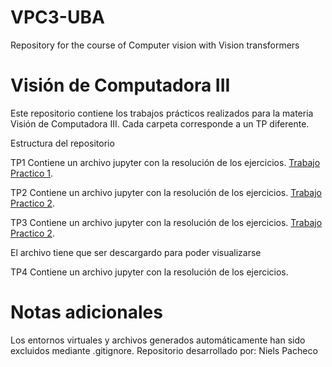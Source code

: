 # VPC3-UBA
Repository for the course of Computer vision with Vision transformers

# Visión de Computadora III
Este repositorio contiene los trabajos prácticos realizados para la materia Visión de Computadora III. Cada carpeta corresponde a un TP diferente.

Estructura del repositorio

TP1
Contiene un archivo jupyter con la resolución de los ejercicios. 
[Trabajo Practico 1](https://github.com/nielspac177/VPC3-UBA/blob/8d026b69f3cb5fc8f36d206f490fe6504d34785f/TP1_Niels_Pacheco.ipynb).



TP2
Contiene un archivo jupyter con la resolución de los ejercicios.
[Trabajo Practico 2](https://github.com/nielspac177/VPC3-UBA/blob/55fd5852d61f351bebebaa99232ff1c62c88bdea/TP2_Niels_Pacheco.ipynb).

TP3
Contiene un archivo jupyter con la resolución de los ejercicios.
[Trabajo Practico 2](https://github.com/nielspac177/VPC3-UBA/blob/c6d5c5bee9188a46e78b4fce871da34e19b06439/TP3_Niels_Pacheco.ipynb).

El archivo tiene que ser descargardo para poder visualizarse

TP4
Contiene un archivo jupyter con la resolución de los ejercicios.

# Notas adicionales

Los entornos virtuales y archivos generados automáticamente han sido excluidos mediante .gitignore.
Repositorio desarrollado por: Niels Pacheco
